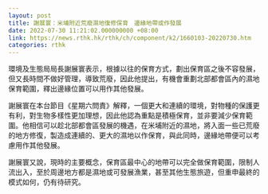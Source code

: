 ```yaml
---
layout: post
title: 謝展寰：米埔附近荒廢濕地復修保育　邊緣地帶或作發展
date: 2022-07-30 11:21:02.000000000 +08:00
link: https://news.rthk.hk/rthk/ch/component/k2/1660103-20220730.htm
categories: rthk
---
```


環境及生態局局長謝展寰表示，根據以往的保育方式，劃出保育區之後不容發展，但又長時間不做好管理，導致荒廢，因此他提出，有機會重劃北部都會區內的濕地保育範圍，釋出邊緣位置可以用作其他發展。

謝展寰在本台節目《星期六問責》解釋，一個更大和連續的環境，對物種的保護更有利，對生物多樣性更加理想，因此他認為重點是積極保育，並非要減少保育範圍。他相信可以趁北部都會區發展的機遇，在米埔附近的濕地，將入面一些已荒廢的地方修復，製造成連續的、更大的濕地以作保育，與此同時，邊緣地帶便可以考慮用作其他發展。

謝展寰又說，現時的主要概念，保育區最中心的地帶可以完全做保育範圍，限制人流出入，至於周邊地方都是濕地或可發展漁業，甚至其他生態旅遊，但重申最終的模式如何，仍有待研究。
